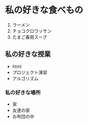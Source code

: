 # 私の好きな食べもの
 1. ラーメン
 2. チョコクロワッサン
 3. たまご春雨スープ
## 私の好きな授業
 - html
 - プロジェクト演習
 - アルゴリズム
### 私の好きな場所
 - 家
 - 友達の家
 - お布団の中